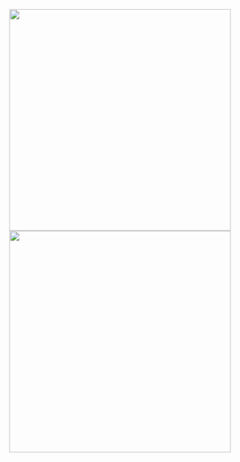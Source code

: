 <!--
**Winterpuma/Winterpuma** is a ✨ _special_ ✨ repository because its `README.md` (this file) appears on your GitHub profile.
-->

<center>
      <div>
                  <td><img width="400px" align="left" src="https://github-readme-stats.vercel.app/api?username=winterpuma&theme=dark&show_icons=true&hide_border=true&count_private=true&layout=compact" /> </td>
                  <td><img width="400px" align="left" src="https://github-readme-stats.vercel.app/api/top-langs/?username=winterpuma&theme=dark&hide=html&layout=compact" /> </td>
      </div>
</center>
